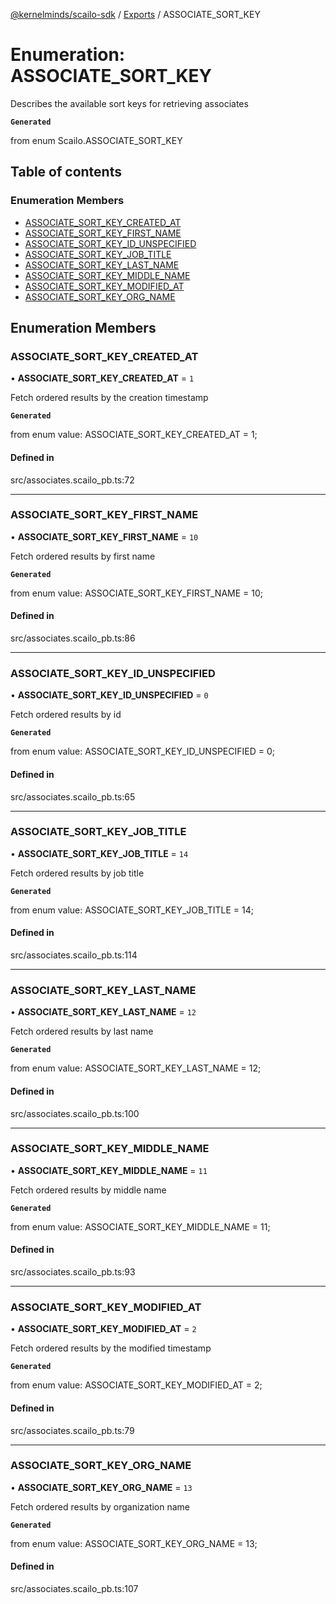 [@kernelminds/scailo-sdk](../README.md) / [Exports](../modules.md) / ASSOCIATE\_SORT\_KEY

# Enumeration: ASSOCIATE\_SORT\_KEY

Describes the available sort keys for retrieving associates

**`Generated`**

from enum Scailo.ASSOCIATE_SORT_KEY

## Table of contents

### Enumeration Members

- [ASSOCIATE\_SORT\_KEY\_CREATED\_AT](ASSOCIATE_SORT_KEY.md#associate_sort_key_created_at)
- [ASSOCIATE\_SORT\_KEY\_FIRST\_NAME](ASSOCIATE_SORT_KEY.md#associate_sort_key_first_name)
- [ASSOCIATE\_SORT\_KEY\_ID\_UNSPECIFIED](ASSOCIATE_SORT_KEY.md#associate_sort_key_id_unspecified)
- [ASSOCIATE\_SORT\_KEY\_JOB\_TITLE](ASSOCIATE_SORT_KEY.md#associate_sort_key_job_title)
- [ASSOCIATE\_SORT\_KEY\_LAST\_NAME](ASSOCIATE_SORT_KEY.md#associate_sort_key_last_name)
- [ASSOCIATE\_SORT\_KEY\_MIDDLE\_NAME](ASSOCIATE_SORT_KEY.md#associate_sort_key_middle_name)
- [ASSOCIATE\_SORT\_KEY\_MODIFIED\_AT](ASSOCIATE_SORT_KEY.md#associate_sort_key_modified_at)
- [ASSOCIATE\_SORT\_KEY\_ORG\_NAME](ASSOCIATE_SORT_KEY.md#associate_sort_key_org_name)

## Enumeration Members

### ASSOCIATE\_SORT\_KEY\_CREATED\_AT

• **ASSOCIATE\_SORT\_KEY\_CREATED\_AT** = ``1``

Fetch ordered results by the creation timestamp

**`Generated`**

from enum value: ASSOCIATE_SORT_KEY_CREATED_AT = 1;

#### Defined in

src/associates.scailo_pb.ts:72

___

### ASSOCIATE\_SORT\_KEY\_FIRST\_NAME

• **ASSOCIATE\_SORT\_KEY\_FIRST\_NAME** = ``10``

Fetch ordered results by first name

**`Generated`**

from enum value: ASSOCIATE_SORT_KEY_FIRST_NAME = 10;

#### Defined in

src/associates.scailo_pb.ts:86

___

### ASSOCIATE\_SORT\_KEY\_ID\_UNSPECIFIED

• **ASSOCIATE\_SORT\_KEY\_ID\_UNSPECIFIED** = ``0``

Fetch ordered results by id

**`Generated`**

from enum value: ASSOCIATE_SORT_KEY_ID_UNSPECIFIED = 0;

#### Defined in

src/associates.scailo_pb.ts:65

___

### ASSOCIATE\_SORT\_KEY\_JOB\_TITLE

• **ASSOCIATE\_SORT\_KEY\_JOB\_TITLE** = ``14``

Fetch ordered results by job title

**`Generated`**

from enum value: ASSOCIATE_SORT_KEY_JOB_TITLE = 14;

#### Defined in

src/associates.scailo_pb.ts:114

___

### ASSOCIATE\_SORT\_KEY\_LAST\_NAME

• **ASSOCIATE\_SORT\_KEY\_LAST\_NAME** = ``12``

Fetch ordered results by last name

**`Generated`**

from enum value: ASSOCIATE_SORT_KEY_LAST_NAME = 12;

#### Defined in

src/associates.scailo_pb.ts:100

___

### ASSOCIATE\_SORT\_KEY\_MIDDLE\_NAME

• **ASSOCIATE\_SORT\_KEY\_MIDDLE\_NAME** = ``11``

Fetch ordered results by middle name

**`Generated`**

from enum value: ASSOCIATE_SORT_KEY_MIDDLE_NAME = 11;

#### Defined in

src/associates.scailo_pb.ts:93

___

### ASSOCIATE\_SORT\_KEY\_MODIFIED\_AT

• **ASSOCIATE\_SORT\_KEY\_MODIFIED\_AT** = ``2``

Fetch ordered results by the modified timestamp

**`Generated`**

from enum value: ASSOCIATE_SORT_KEY_MODIFIED_AT = 2;

#### Defined in

src/associates.scailo_pb.ts:79

___

### ASSOCIATE\_SORT\_KEY\_ORG\_NAME

• **ASSOCIATE\_SORT\_KEY\_ORG\_NAME** = ``13``

Fetch ordered results by organization name

**`Generated`**

from enum value: ASSOCIATE_SORT_KEY_ORG_NAME = 13;

#### Defined in

src/associates.scailo_pb.ts:107
